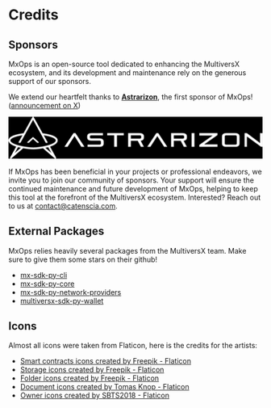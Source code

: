 # Credits

## Sponsors

MxOps is an open-source tool dedicated to enhancing the MultiversX ecosystem, and its development and maintenance rely on the generous support of our sponsors.

We extend our heartfelt thanks to **[Astrarizon](https://www.astrarizon.com)**, the first sponsor of MxOps! ([announcement on X](https://x.com/Astrarizon/status/1861791446099263552))

![MxOps full logo](../images/astrarizon_logo.png)

If MxOps has been beneficial in your projects or professional endeavors, we invite you to join our community of sponsors. Your support will ensure the continued maintenance and future development of MxOps, helping to keep this tool at the forefront of the MultiversX ecosystem. Interested? Reach out to us at [contact@catenscia.com](mailto:contact@catenscia.com).

## External Packages

MxOps relies heavily several packages from the MultiversX team. Make sure to give them some stars
on their github!

- [mx-sdk-py-cli](https://github.com/multiversx/mx-sdk-py-cli)
- [mx-sdk-py-core](https://github.com/multiversx/mx-sdk-py-core)
- [mx-sdk-py-network-providers](https://github.com/multiversx/mx-sdk-py-network-providers)
- [multiversx-sdk-py-wallet](https://github.com/multiversx/mx-sdk-py-wallet)
  
## Icons

Almost all icons were taken from Flaticon, here is the credits for the artists:

- [Smart contracts icons created by Freepik - Flaticon](https://www.flaticon.com/free-icons/smart-contracts)
- [Storage icons created by Freepik - Flaticon](https://www.flaticon.com/free-icons/storage)
- [Folder icons created by Freepik - Flaticon](https://www.flaticon.com/free-icons/folder)
- [Document icons created by Tomas Knop - Flaticon](https://www.flaticon.com/free-icons/document)
- [Owner icons created by SBTS2018 - Flaticon](https://www.flaticon.com/free-icons/owner)
